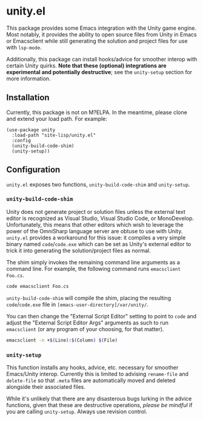 # unity.el

This package provides some Emacs integration with the Unity game engine. Most
notably, it provides the ability to open source files from Unity in Emacs or
Emacsclient while still generating the solution and project files for use with
`lsp-mode`.

Additionally, this package can install hooks/advice for smoother interop with
certain Unity quirks. **Note that these (optional) integrations are experimental
and potentially destructive**; see the `unity-setup` section for more
information.

## Installation

Currently, this package is not on M?ELPA. In the meantime, please clone and
extend your load path. For example:

```elisp
(use-package unity
  :load-path "site-lisp/unity.el"
  :config
  (unity-build-code-shim)
  (unity-setup))
```

## Configuration

`unity.el` exposes two functions, `unity-build-code-shim` and `unity-setup`.

### `unity-build-code-shim`

Unity does not generate project or solution files unless the external text
editor is recognized as Visual Studio, Visual Studio Code, or MonoDevelop.
Unfortunately, this means that other editors which wish to leverage the power of
the OmniSharp language server are obtuse to use with Unity. `unity.el` provides
a workaround for this issue: it compiles a very simple binary named
`code`/`code.exe` which can be set as Unity's external editor to trick it into
generating the solution/project files as normal.

The shim simply invokes the remaining command line arguments as a command line.
For example, the following command runs `emacsclient Foo.cs`.

```sh
code emacsclient Foo.cs
```

`unity-build-code-shim` will compile the shim, placing the resulting
`code`/`code.exe` file in `[emacs-user-directory]/var/unity/`.

You can then change the "External Script Editor" setting to point to `code` and
adjust the "External Script Editor Args" arguments as such to run `emacsclient`
(or any program of your choosing, for that matter).

```sh
emacsclient -n +$(Line):$(Column) $(File)
```

### `unity-setup`

This function installs any hooks, advice, etc. necessary for smoother
Emacs/Unity interop. Currently this is limited to advising `rename-file` and
`delete-file` so that `.meta` files are automatically moved and deleted
alongside their associated files.

While it's unlikely that there are any disasterous bugs lurking in the advice
functions, given that these are destructive operations, *please be mindful* if
you are calling `unity-setup`. Always use revision control.
